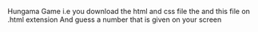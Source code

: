 Hungama Game i.e you download the html and css file the and this file on .html extension
And guess a number that is given on your screen
